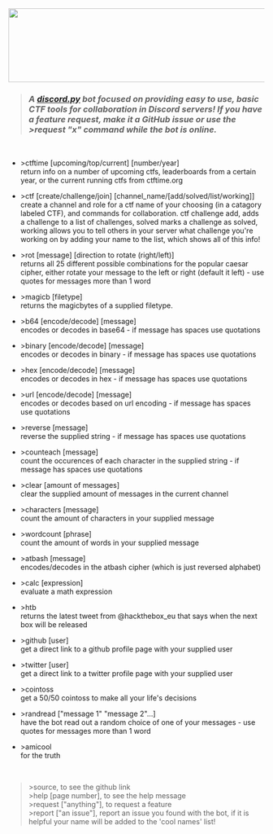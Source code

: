 <img src="https://raw.githubusercontent.com/NullPxl/NullCTF/master/graphics/nullctf_github_banner.png" width ="920" height="145"/>

>### *A [discord.py](http://discordpy.readthedocs.io/en/latest/) bot focused on providing easy to use, basic CTF tools for collaboration in Discord servers!  If you have a feature request, make it a GitHub issue or use the >request "x" command while the bot is online.*

<br>

* &gt;ctftime [upcoming/top/current] [number/year]\
  return info on a number of upcoming ctfs, leaderboards from a certain year, or the current running ctfs from ctftime.org

* &gt;ctf [create/challenge/join] [channel_name/[add/solved/list/working]]
  create a channel and role for a ctf name of your choosing (in a catagory labeled CTF), and commands for collaboration.  ctf challenge add, adds a challenge to a list of challenges, solved marks a challenge as solved, working allows you to tell others in your server what challenge you're working on by adding your name to the list, which shows all of this info!

* &gt;rot [message] [direction to rotate (right/left)]\
  returns all 25 different possible combinations for the popular caesar cipher, either rotate your message to the left or right (default it left) - use quotes for messages more than 1 word

* &gt;magicb [filetype]\
  returns the magicbytes of a supplied filetype.

* &gt;b64 [encode/decode] [message]\
  encodes or decodes in base64 - if message has spaces use quotations

* &gt;binary [encode/decode] [message]\
  encodes or decodes in binary - if message has spaces use quotations

* &gt;hex [encode/decode] [message]\
  encodes or decodes in hex - if message has spaces use quotations

* &gt;url [encode/decode] [message]\
  encodes or decodes based on url encoding - if message has spaces use quotations

* &gt;reverse [message]\
  reverse the supplied string - if message has spaces use quotations

* &gt;counteach [message]\
  count the occurences of each character in the supplied string - if message has spaces use quotations

* &gt;clear [amount of messages]\
  clear the supplied amount of messages in the current channel

* &gt;characters [message]\
  count the amount of characters in your supplied message

* &gt;wordcount [phrase]\
  count the amount of words in your supplied message

* &gt;atbash [message]\
  encodes/decodes in the atbash cipher (which is just reversed alphabet) 

* &gt;calc [expression]\
  evaluate a math expression

* &gt;htb\
  returns the latest tweet from @hackthebox_eu that says when the next box will be released

* &gt;github [user]\
  get a direct link to a github profile page with your supplied user

* &gt;twitter [user]\
  get a direct link to a twitter profile page with your supplied user

* &gt;cointoss\
  get a 50/50 cointoss to make all your life's decisions

* &gt;randread ["message 1" "message 2"...]\
  have the bot read out a random choice of one of your messages - use quotes for messages more than 1 word

* &gt;amicool\
  for the truth
<br>


> &gt;source, to see the github link\
&gt;help [page number], to see the help message\
&gt;request ["anything"], to request a feature\
&gt;report ["an issue"], report an issue you found with the bot, if it is helpful your name will be added to the 'cool names' list!




